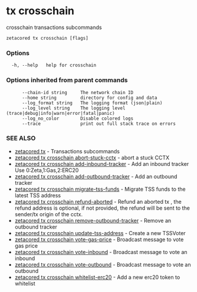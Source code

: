# tx crosschain

crosschain transactions subcommands

```
zetacored tx crosschain [flags]
```

### Options

```
  -h, --help   help for crosschain
```

### Options inherited from parent commands

```
      --chain-id string     The network chain ID
      --home string         directory for config and data 
      --log_format string   The logging format (json|plain) 
      --log_level string    The logging level (trace|debug|info|warn|error|fatal|panic) 
      --log_no_color        Disable colored logs
      --trace               print out full stack trace on errors
```

### SEE ALSO

* [zetacored tx](zetacored_tx.md)	 - Transactions subcommands
* [zetacored tx crosschain abort-stuck-cctx](zetacored_tx_crosschain_abort-stuck-cctx.md)	 - abort a stuck CCTX
* [zetacored tx crosschain add-inbound-tracker](zetacored_tx_crosschain_add-inbound-tracker.md)	 - Add an inbound tracker 
				Use 0:Zeta,1:Gas,2:ERC20
* [zetacored tx crosschain add-outbound-tracker](zetacored_tx_crosschain_add-outbound-tracker.md)	 - Add an outbound tracker
* [zetacored tx crosschain migrate-tss-funds](zetacored_tx_crosschain_migrate-tss-funds.md)	 - Migrate TSS funds to the latest TSS address
* [zetacored tx crosschain refund-aborted](zetacored_tx_crosschain_refund-aborted.md)	 - Refund an aborted tx , the refund address is optional, if not provided, the refund will be sent to the sender/tx origin of the cctx.
* [zetacored tx crosschain remove-outbound-tracker](zetacored_tx_crosschain_remove-outbound-tracker.md)	 - Remove an outbound tracker
* [zetacored tx crosschain update-tss-address](zetacored_tx_crosschain_update-tss-address.md)	 - Create a new TSSVoter
* [zetacored tx crosschain vote-gas-price](zetacored_tx_crosschain_vote-gas-price.md)	 - Broadcast message to vote gas price
* [zetacored tx crosschain vote-inbound](zetacored_tx_crosschain_vote-inbound.md)	 - Broadcast message to vote an inbound
* [zetacored tx crosschain vote-outbound](zetacored_tx_crosschain_vote-outbound.md)	 - Broadcast message to vote an outbound
* [zetacored tx crosschain whitelist-erc20](zetacored_tx_crosschain_whitelist-erc20.md)	 - Add a new erc20 token to whitelist

